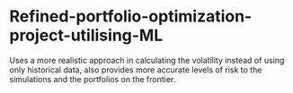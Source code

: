 # Refined-portfolio-optimization-project-utilising-ML
Uses a more realistic approach in calculating the volatility instead of using only historical data, also provides more accurate levels of risk to the simulations and the portfolios on the frontier.
